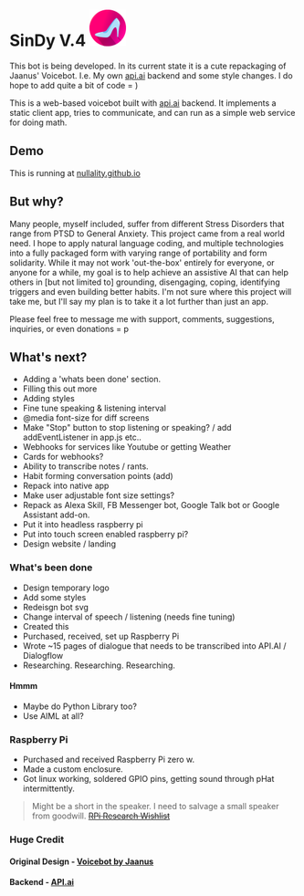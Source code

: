 # SinDy V.4 <img src="/i/Cindyfive.png" width="64">

This bot is being developed. In its current state it is a cute repackaging of Jaanus' Voicebot. I.e. My own [api.ai](https://api.ai) backend and some style changes. I do hope to add quite a bit of code = )

This is a web-based voicebot built with [api.ai](https://api.ai) backend. It implements a static client app, tries to communicate, and can run as a simple web service for doing math.

## Demo

This is running at [nullality.github.io](https://nullality.github.io)

## But why?

Many people, myself included, suffer from different Stress Disorders that range from PTSD to General Anxiety. This project came from a real world need. I hope to apply natural language coding, and multiple technologies into a fully packaged form with varying range of portability and form solidarity. While it may not work 'out-the-box' entirely for everyone, or anyone for a while, my goal is to help achieve an assistive AI that can help others in [but not limited to] grounding, disengaging, coping, identifying triggers and even building better habits. I'm not sure where this project will take me, but I'll say my plan is to take it a lot further than just an app.
 
 Please feel free to message me with support, comments, suggestions, inquiries, or even donations = p
 
 ## What's next?
 - Adding a 'whats been done' section.
 - Filling this out more
 - Adding styles
 - Fine tune speaking & listening interval
 - @media font-size for diff screens
 - Make "Stop" button to stop listening or speaking? / add addEventListener in app.js etc..
 - Webhooks for services like Youtube or getting Weather
 - Cards for webhooks?
 - Ability to transcribe notes / rants.
 - Habit forming conversation points (add)
 - Repack into native app
 - Make user adjustable font size settings?
 - Repack as Alexa Skill, FB Messenger bot, Google Talk bot or Google Assistant add-on.
 - Put it into headless raspberry pi
 - Put into touch screen enabled raspberry pi? 
 - Design website / landing
 
 ### What's been done
 - Design temporary logo
 - Add some styles
 - Redeisgn bot svg
 - Change interval of speech / listening (needs fine tuning)
 - Created this
 - Purchased, received, set up Raspberry Pi
 - Wrote ~15 pages of dialogue that needs to be transcribed into API.AI / Dialogflow
 - Researching. Researching. Researching.
 
 #### Hmmm
 - Maybe do Python Library too?
 - Use AIML at all?
 
### Raspberry Pi
- Purchased and received Raspberry Pi zero w.
- Made a custom enclosure.
- Got linux working, soldered GPIO pins, getting sound through pHat intermittently. 
> Might be a short in the speaker. I need to salvage a small speaker from goodwill.
~~[RPi Research Wishlist](https://github.com/nullality/nullality.github.io/blob/master/RPiList.md)~~

### Huge Credit
#### Original Design - [Voicebot by Jaanus](https://github.com/jaanus/voicebot)
#### Backend - [API.ai](https://www.api.ai/)
